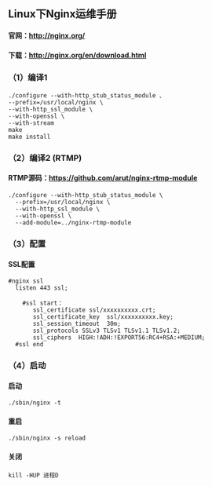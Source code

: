 ## Linux下Nginx运维手册

#### 官网：http://nginx.org/
#### 下载：http://nginx.org/en/download.html

### （1）编译1
```
./configure --with-http_stub_status_module 、
--prefix=/usr/local/nginx \
--with-http_ssl_module \
--with-openssl \
--with-stream 
make
make install
```

### （2）编译2 (RTMP)

#### RTMP源码：https://github.com/arut/nginx-rtmp-module
```
./configure --with-http_stub_status_module \
  --prefix=/usr/local/nginx \
  --with-http_ssl_module \
  --with-openssl \
  --add-module=../nginx-rtmp-module

```

### （3）配置
#### SSL配置
```
#nginx ssl
  listen 443 ssl;

	#ssl start：
       ssl_certificate ssl/xxxxxxxxxx.crt;
       ssl_certificate_key  ssl/xxxxxxxxxx.key;
       ssl_session_timeout  30m;
       ssl_protocols SSLv3 TLSv1 TLSv1.1 TLSv1.2;
       ssl_ciphers  HIGH:!ADH:!EXPORT56:RC4+RSA:+MEDIUM;
  #ssl end
```


### （4）启动
#### 启动
`./sbin/nginx -t`

#### 重启
`./sbin/nginx -s reload`

#### 关闭
`kill -HUP 进程D`
